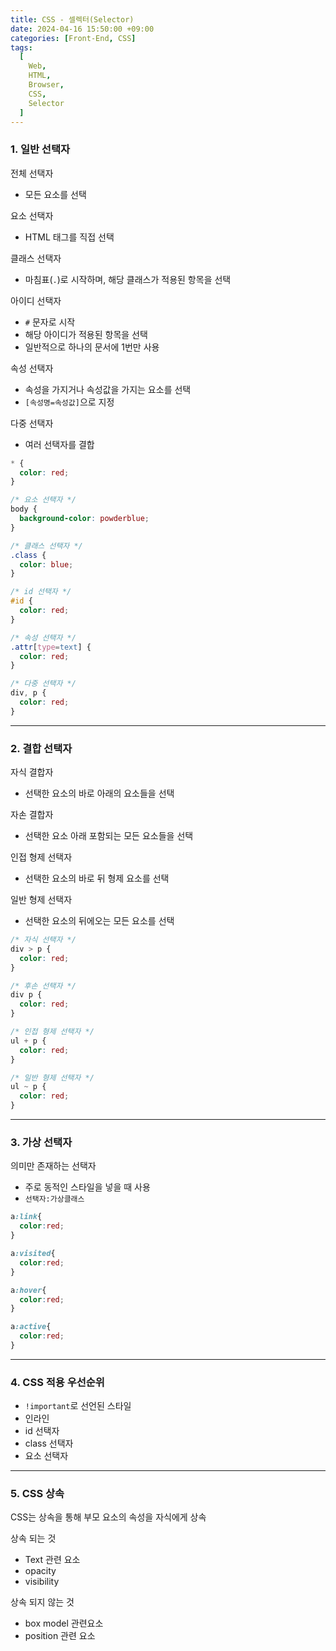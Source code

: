 ```yaml
---
title: CSS - 셀렉터(Selector)
date: 2024-04-16 15:50:00 +09:00
categories: [Front-End, CSS]
tags:
  [
    Web,
    HTML,
    Browser,
    CSS,
    Selector
  ]
---
```




### 1. 일반 선택자

전체 선택자
- 모든 요소를 선택

요소 선택자
- HTML 태그를 직접 선택

클래스 선택자
- 마침표(`.`)로 시작하며, 해당 클래스가 적용된 항목을 선택

아이디 선택자
- `#` 문자로 시작
- 해당 아이디가 적용된 항목을 선택
- 일반적으로 하나의 문서에 1번만 사용

속성 선택자
- 속성을 가지거나 속성값을 가지는 요소를 선택
- `[속성명=속성값]`으로 지정

다중 선택자
- 여러 선택자를 결합

```css
* {
  color: red;
}

/* 요소 선택자 */
body {
  background-color: powderblue;
}

/* 클래스 선택자 */
.class {
  color: blue;
}

/* id 선택자 */
#id {
  color: red;
}

/* 속성 선택자 */
.attr[type=text] {
  color: red;
}

/* 다중 선택자 */
div, p {
  color: red;
}
```

---

### 2. 결합 선택자

자식 결합자
  - 선택한 요소의 바로 아래의 요소들을 선택

자손 결합자
  - 선택한 요소 아래 포함되는 모든 요소들을 선택

인접 형제 선택자
  - 선택한 요소의 바로 뒤 형제 요소를 선택

일반 형제 선택자
  - 선택한 요소의 뒤에오는 모든 요소를 선택

```css
/* 자식 선택자 */
div > p {
  color: red;
}

/* 후손 선택자 */
div p {
  color: red;
}

/* 인접 형제 선택자 */
ul + p {
  color: red;
}

/* 일반 형제 선택자 */
ul ~ p {
  color: red;
}
```

---

### 3. 가상 선택자

의미만 존재하는 선택자
- 주로 동적인 스타일을 넣을 때 사용
- `선택자:가상클래스`

```css
a:link{
  color:red;
}

a:visited{
  color:red;
}

a:hover{
  color:red;
}

a:active{
  color:red;
}
```

---

### 4. CSS 적용 우선순위

- `!important`로 선언된 스타일
- 인라인
- id 선택자
- class 선택자
- 요소 선택자

---

### 5. CSS 상속

CSS는 상속을 통해 부모 요소의 속성을 자식에게 상속

상속 되는 것
  - Text 관련 요소
  - opacity
  - visibility
  
상속 되지 않는 것
  - box model 관련요소
  - position 관련 요소